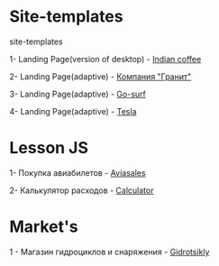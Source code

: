 # Site-templates
site-templates

1- Landing Page(version of desktop) - [Indian coffee](https://dmitry5895.github.io/Site-templates/branch_site/src/)

2- Landing Page(adaptive) - [Компания "Гранит"](https://dmitry5895.github.io/Site-templates/Granit_site/)

3- Landing Page(adaptive) - [Go-surf](https://dmitry5895.github.io/Site-templates/Go-surf/app/)

4- Landing Page(adaptive) - [Tesla](https://dmitry5895.github.io/Site-templates/Tesla/start/)

# Lesson JS

1- Покупка авиабилетов - [Aviasales](https://dmitry5895.github.io/Site-templates/Aviasales/)

2- Калькулятор расходов - [Calculator](https://dmitry5895.github.io/Site-templates/Colculator/MoneyCalc/)

# Market's

1 - Магазин гидроциклов и снаряжения - [Gidrotsikly](https://github.com/Dmitry5895/Site-templates/tree/master/gidrotsikly_site)
